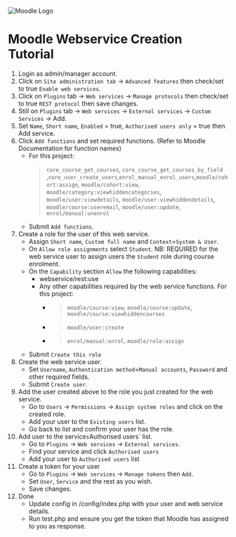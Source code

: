 ![Moodle Logo](https://img.icons8.com/color/144/000000/moodle.png")

# Moodle Webservice Creation Tutorial

1. Login as admin/manager account.
1. Click on `Site administration tab` -> `Advanced features` then check/set to true `Enable web services`.
1. Click on `Plugins` tab -> `Web services` -> `Manage protocols` then check/set to true `REST protocol` then save changes.
1. Still on `Plugins` tab -> `Web services` -> `External services` -> `Custom Services` -> Add.
1. Set `Name`, `Short name`, `Enabled` = true, `Authorised users only` = true then Add service.
1. Click `Add functions` and set required functions. (Refer to Moodle Documentation for function names)
    - For this project:
        > `core_course_get_courses`, `core_course_get_courses_by_field` ,`core_user_create_users`,`enrol_manual_enrol_users`,`moodle/cohort:assign`, `moodle/cohort:view`, `moodle/category:viewhiddencategories`, `moodle/user:viewdetails`, `moodle/user:viewhiddendetails`, `moodle/course:useremail`, `moodle/user:update`, `enrol/manual:unenrol`
    - Submit `Add functions`.
1. Create a role for the user of this web service.
    - Assign `Short name`, `Custom full name` and `Context`=`System & User`.
    - On `Allow role assignments` select `Student`. NB: REQUIRED for the web service user to assign users the `Student` role during course enrolment.
    - On the `Capability` section `Allow` the following capabilities:
        - webservice/rest:use
        - Any other capabilities required by the web service functions. For this project:
            - > `moodle/course:view`, `moodle/course:update`, `moodle/course:viewhiddencourses`
            - > `moodle/user:create`
            - > `enrol/manual:enrol`, `moodle/role:assign`
    - Submit `Create this role`
1. Create the web service user.
    - Set `Username`, `Authentication method`=`Manual accounts`, `Password` and other required fields.
    - Submit `Create user`.
1. Add the user created above to the role you just created for the web service.
    - Go to `Users` -> `Permissions` -> `Assign system roles` and click on the created role.
    - Add your user to the `Existing users` list.
    - Go back to list and confirm your user has the role.
1. Add user to the service`s`Authorised users` list.
    - Go to `Plugins` -> `Web services` -> `External services`.
    - Find your service and click `Authorised users`
    - Add your user to `Authorised users` list
1. Create a token for your user
    - Go to `Plugins` -> `Web services` -> `Manage tokens` then `Add`.
    - Set `User`, `Service` and the rest as you wish.
    - Save changes.
1. Done
    - Update config in /config/index.php with your user and web service details.
    - Run test.php and ensure you get the token that Moodle has assigned to you as response.
